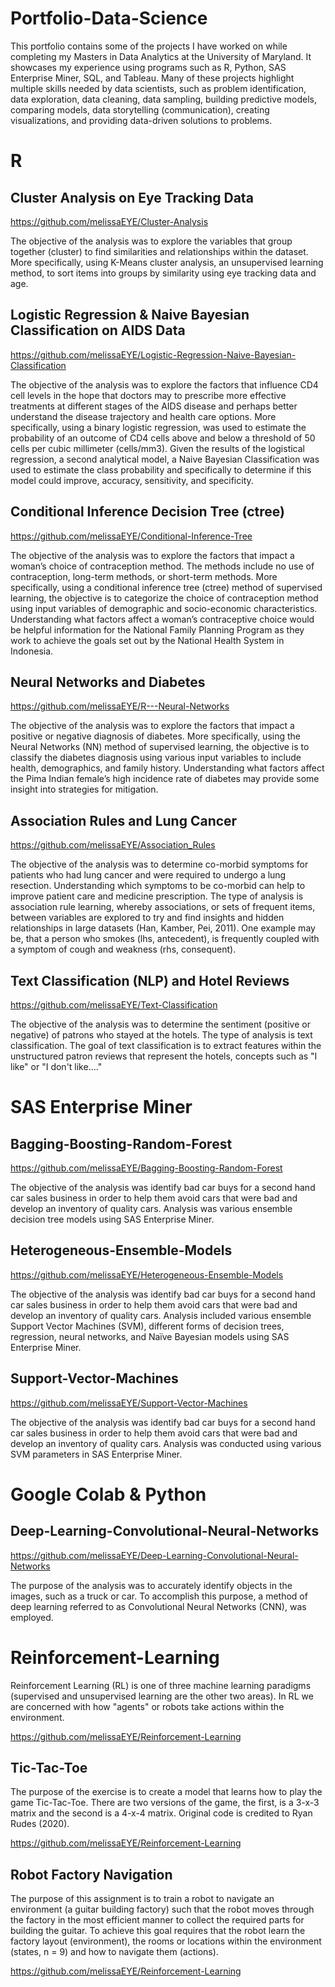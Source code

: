 # Portfolio-Data-Science
This portfolio contains some of the projects I have worked on while completing my Masters in Data Analytics at the University of Maryland. It showcases my experience using programs such as R, Python, SAS Enterprise Miner, SQL, and Tableau. Many of these projects highlight multiple skills needed by data scientists, such as problem identification, data exploration, data cleaning, data sampling, building predictive models, comparing models, data storytelling (communication), creating visualizations, and providing data-driven solutions to problems.

# R

## Cluster Analysis on Eye Tracking Data

https://github.com/melissaEYE/Cluster-Analysis


The objective of the analysis was to explore the variables that group together (cluster) to find similarities and relationships within the dataset. More specifically, using K-Means cluster analysis, an unsupervised learning method, to sort items into groups by similarity using eye tracking data and age. 


## Logistic Regression & Naive Bayesian Classification on AIDS Data

https://github.com/melissaEYE/Logistic-Regression-Naive-Bayesian-Classification

The objective of the analysis was to explore the factors that influence CD4 cell levels in the hope that doctors may to prescribe more effective treatments at different stages of the AIDS disease and perhaps better understand the disease trajectory and health care options. More specifically, using a binary logistic regression, was used to estimate the probability of an outcome of CD4 cells above and below a threshold of 50 cells per cubic millimeter (cells/mm3). Given the results of the logistical regression, a second analytical model, a Naive Bayesian Classification was used to estimate the class probability and specifically to determine if this model could improve, accuracy, sensitivity, and specificity.


## Conditional Inference Decision Tree (ctree) 

https://github.com/melissaEYE/Conditional-Inference-Tree

The objective of the analysis was to explore the factors that impact a woman’s choice of contraception method. The methods include no use of contraception, long-term methods, or short-term methods. More specifically, using a conditional inference tree (ctree) method of supervised learning, the objective is to categorize the choice of contraception method using input variables of demographic and socio-economic characteristics. Understanding what factors affect a woman’s contraceptive choice would be helpful information for the National Family Planning Program as they work to achieve the goals set out by the National Health System in Indonesia.


## Neural Networks and Diabetes

https://github.com/melissaEYE/R---Neural-Networks

The objective of the analysis was to explore the factors that impact a positive or negative diagnosis of diabetes. More specifically, using the Neural Networks (NN) method of supervised learning, the objective is to classify the diabetes diagnosis using various input variables to include health, demographics, and family history. Understanding what factors affect the Pima Indian female’s high incidence rate of diabetes may provide some insight into strategies for mitigation.


## Association Rules and Lung Cancer

https://github.com/melissaEYE/Association_Rules

The objective of the analysis was to determine co-morbid symptoms for patients who had lung cancer and were required to undergo a lung resection. Understanding which symptoms to be co-morbid can help to improve patient care and medicine prescription. The type of analysis is association rule learning, whereby associations, or sets of frequent items, between variables are explored to try and find insights and hidden relationships in large datasets (Han, Kamber, Pei, 2011). One example may be, that a person who smokes (lhs, antecedent), is frequently coupled with a symptom of cough and weakness (rhs, consequent).


## Text Classification (NLP) and Hotel Reviews

https://github.com/melissaEYE/Text-Classification

The objective of the analysis was to determine the sentiment (positive or negative) of patrons who stayed at the hotels. The type of analysis is text classification. The goal of text classification is to extract features within the unstructured patron reviews that represent the hotels, concepts such as "I like" or "I don't like...."

# SAS Enterprise Miner

## Bagging-Boosting-Random-Forest

https://github.com/melissaEYE/Bagging-Boosting-Random-Forest

The objective of the analysis was identify bad car buys for a second hand car sales business in order to help them avoid cars that were bad and develop an inventory of quality cars. Analysis was various ensemble decision tree models using SAS Enterprise Miner. 

## Heterogeneous-Ensemble-Models

https://github.com/melissaEYE/Heterogeneous-Ensemble-Models

The objective of the analysis was identify bad car buys for a second hand car sales business in order to help them avoid cars that were bad and develop an inventory of quality cars. Analysis included various ensemble Support Vector Machines (SVM), different forms of decision trees, regression, neural networks, and Naïve Bayesian models using SAS Enterprise Miner. 

## Support-Vector-Machines

 https://github.com/melissaEYE/Support-Vector-Machines
 
The objective of the analysis was identify bad car buys for a second hand car sales business in order to help them avoid cars that were bad and develop an inventory of quality cars. Analysis was conducted using various SVM parameters in SAS Enterprise Miner.

# Google Colab & Python 

## Deep-Learning-Convolutional-Neural-Networks

https://github.com/melissaEYE/Deep-Learning-Convolutional-Neural-Networks

The purpose of the analysis was to accurately identify objects in the images, such as a truck or car. To accomplish this purpose, a method of deep learning referred to as Convolutional Neural Networks (CNN), was employed.

# Reinforcement-Learning
Reinforcement Learning (RL) is one of three machine learning paradigms (supervised and unsupervised learning are the other two areas). In RL we are concerned with how "agents" or robots take actions within the environment.  

https://github.com/melissaEYE/Reinforcement-Learning

## Tic-Tac-Toe

The purpose of the exercise is to create a model that learns how to play the game Tic-Tac-Toe. There are two versions of the game, the first, is a 3-x-3 matrix and the second is a 4-x-4 matrix. Original code is credited to Ryan Rudes (2020). 

https://github.com/melissaEYE/Reinforcement-Learning

## Robot Factory Navigation 

The purpose of this assignment is to train a robot to navigate an environment (a guitar building factory) such that the robot moves through the factory in the most efficient manner to collect the required parts for building the guitar. To achieve this goal requires that the robot learn the factory layout (environment), the rooms or locations within the environment (states, n = 9) and how to navigate them (actions).  

https://github.com/melissaEYE/Reinforcement-Learning
